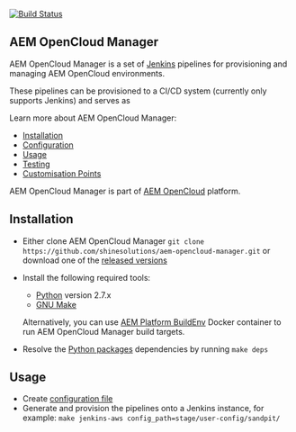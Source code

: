 [![Build Status](https://img.shields.io/travis/shinesolutions/aem-opencloud-manager.svg)](http://travis-ci.org/shinesolutions/aem-opencloud-manager)

AEM OpenCloud Manager
---------------------

AEM OpenCloud Manager is a set of [Jenkins](https://jenkins.io/) pipelines for provisioning and managing AEM OpenCloud environments.

These pipelines can be provisioned to a CI/CD system (currently only supports Jenkins) and serves as

Learn more about AEM OpenCloud Manager:

* [Installation](https://github.com/shinesolutions/aem-opencloud-manager#installation)
* [Configuration](https://github.com/shinesolutions/aem-opencloud-manager/blob/master/docs/configuration.md)
* [Usage](https://github.com/shinesolutions/aem-opencloud-manager#usage)
* [Testing](https://github.com/shinesolutions/aem-opencloud-manager#testing)
* [Customisation Points](https://github.com/shinesolutions/aem-opencloud-manager/blob/master/docs/customisation-points.md)

AEM OpenCloud Manager is part of [AEM OpenCloud](https://aemopencloud.io) platform.

Installation
------------

- Either clone AEM OpenCloud Manager `git clone https://github.com/shinesolutions/aem-opencloud-manager.git` or download one of the [released versions](https://github.com/shinesolutions/aem-opencloud-manager/releases)
- Install the following required tools:
  * [Python](https://www.python.org/downloads/) version 2.7.x
  * [GNU Make](https://www.gnu.org/software/make/)<br/>

  Alternatively, you can use [AEM Platform BuildEnv](https://github.com/shinesolutions/aem-platform-buildenv) Docker container to run AEM OpenCloud Manager build targets.
- Resolve the [Python packages](https://github.com/shinesolutions/aem-opencloud-manager/blob/master/requirements.txt) dependencies by running `make deps`

Usage
-----

- Create [configuration file](https://github.com/shinesolutions/aem-opencloud-manager/blob/master/docs/configuration.md)
- Generate and provision the pipelines onto a Jenkins instance, for example: `make jenkins-aws config_path=stage/user-config/sandpit/`
